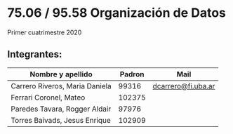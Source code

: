 # 75.06 / 95.58 Organización de Datos
Primer cuatrimestre 2020

## Integrantes: ##

Nombre y apellido               | Padron    | Mail
------------------------------- | --------  | ------------------------------
Carrero Riveros, Maria Daniela  | 99316     | dcarrero@fi.uba.ar
Ferrari Coronel, Mateo          | 102375    | 
Paredes Tavara, Rogger Aldair   | 97976     | 
Torres Baivads, Jesus Enrique   | 102909    | 

